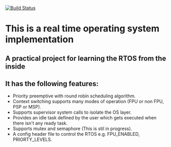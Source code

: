 
[![Build Status](https://travis-ci.com/diaa3007/myRTOS.svg?branch=master)](https://travis-ci.com/diaa3007/myRTOS/)

# This is a real time operating system implementation
## A practical project for learning the RTOS from the inside

## It has the following features:
- Priority preemptive with round robin scheduling algorithm.
- Context switching supports many modes of operation (FPU or non FPU, PSP or MSP).
- Supports supervisor system calls to isolate the OS layer.
- Provides an idle task defined by the user which gets executed when there isn't any ready task.
- Supports mutex and semaphore (This is stil in progress).
- A config header file to control the RTOS e.g. FPU_ENABLED, PRIORTY_LEVELS.

